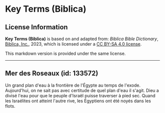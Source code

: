 # Key Terms (Biblica)

## License Information

**Key Terms (Biblica)** is based on and adapted from: _Biblica Bible Dictionary_, [Biblica, Inc.](https://www.biblica.com/), 2023, which is licensed under a [CC BY-SA 4.0 license](https://creativecommons.org/licenses/by-sa/4.0/legalcode.en).

This markdown version is provided under the same license.



--------------------------------

## Mer des Roseaux (id: 133572)

Un grand plan d'eau à la frontière de l'Égypte au temps de l'exode. Aujourd'hui, on ne sait pas avec certitude de quel plan d'eau il s'agit. Dieu a divisé l'eau pour que le peuple d'Israël puisse traverser à pied sec. Quand les Israélites ont atteint l'autre rive, les Égyptiens ont été noyés dans les flots.


